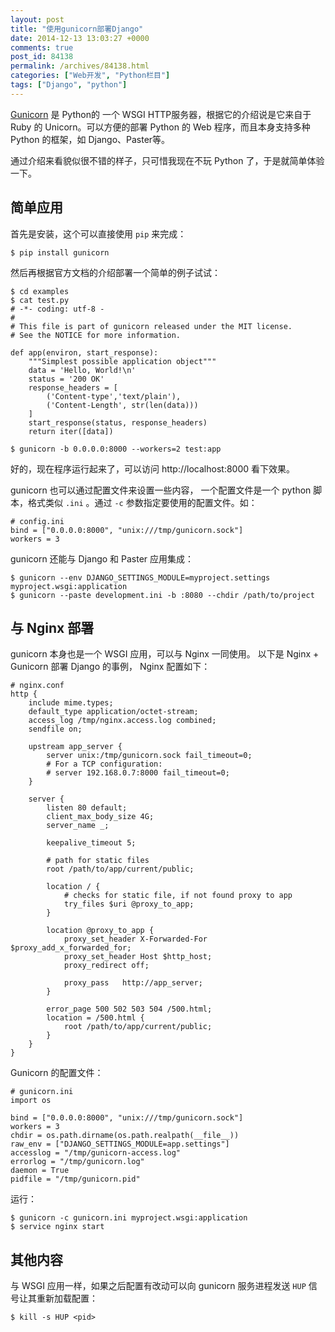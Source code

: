 ```yaml
---
layout: post
title: "使用gunicorn部署Django"
date: 2014-12-13 13:03:27 +0000
comments: true
post_id: 84138
permalink: /archives/84138.html
categories: ["Web开发", "Python栏目"]
tags: ["Django", "python"]
---
```


[Gunicorn](http://gunicorn.org/) 是 Python的 一个 WSGI HTTP服务器，根据它的介绍说是它来自于 Ruby 的 Unicorn。可以方便的部署 Python 的 Web 程序，而且本身支持多种 Python 的框架，如 Django、Paster等。

通过介绍来看貌似很不错的样子，只可惜我现在不玩 Python 了，于是就简单体验一下。

## 简单应用
首先是安装，这个可以直接使用 `pip` 来完成：

```
$ pip install gunicorn
```

然后再根据官方文档的介绍部署一个简单的例子试试：

```
$ cd examples
$ cat test.py
# -*- coding: utf-8 -
#
# This file is part of gunicorn released under the MIT license.
# See the NOTICE for more information.

def app(environ, start_response):
    """Simplest possible application object"""
    data = 'Hello, World!\n'
    status = '200 OK'
    response_headers = [
        ('Content-type','text/plain'),
        ('Content-Length', str(len(data)))
    ]
    start_response(status, response_headers)
    return iter([data])

$ gunicorn -b 0.0.0.0:8000 --workers=2 test:app
```

好的，现在程序运行起来了，可以访问 http://localhost:8000 看下效果。


gunicorn 也可以通过配置文件来设置一些内容， 一个配置文件是一个 python 脚本，格式类似 `.ini` 。通过 `-c` 参数指定要使用的配置文件。如：

```
# config.ini
bind = ["0.0.0.0:8000", "unix:///tmp/gunicorn.sock"]
workers = 3 
```

gunicorn 还能与 Django 和 Paster 应用集成：

```
$ gunicorn --env DJANGO_SETTINGS_MODULE=myproject.settings myproject.wsgi:application
$ gunicorn --paste development.ini -b :8080 --chdir /path/to/project
```


## 与 Nginx 部署
gunicorn 本身也是一个 WSGI 应用，可以与 Nginx 一同使用。
以下是 Nginx + Gunicorn 部署 Django 的事例， Nginx 配置如下：

```
# nginx.conf
http {
    include mime.types;
    default_type application/octet-stream;
    access_log /tmp/nginx.access.log combined;
    sendfile on;

    upstream app_server {
        server unix:/tmp/gunicorn.sock fail_timeout=0;
        # For a TCP configuration:
        # server 192.168.0.7:8000 fail_timeout=0;
    }

    server {
        listen 80 default;
        client_max_body_size 4G;
        server_name _;

        keepalive_timeout 5;

        # path for static files
        root /path/to/app/current/public;

        location / {
            # checks for static file, if not found proxy to app
            try_files $uri @proxy_to_app;
        }

        location @proxy_to_app {
            proxy_set_header X-Forwarded-For $proxy_add_x_forwarded_for;
            proxy_set_header Host $http_host;
            proxy_redirect off;

            proxy_pass   http://app_server;
        }

        error_page 500 502 503 504 /500.html;
        location = /500.html {
            root /path/to/app/current/public;
        }
    }
}
```

Gunicorn 的配置文件：

```
# gunicorn.ini
import os

bind = ["0.0.0.0:8000", "unix:///tmp/gunicorn.sock"]
workers = 3
chdir = os.path.dirname(os.path.realpath(__file__))
raw_env = ["DJANGO_SETTINGS_MODULE=app.settings"]
accesslog = "/tmp/gunicorn-access.log"
errorlog = "/tmp/gunicorn.log"
daemon = True
pidfile = "/tmp/gunicorn.pid"
```

运行：

```
$ gunicorn -c gunicorn.ini myproject.wsgi:application
$ service nginx start
```

## 其他内容
与 WSGI 应用一样，如果之后配置有改动可以向 gunicorn 服务进程发送 `HUP` 信号让其重新加载配置：

```
$ kill -s HUP <pid>
```


